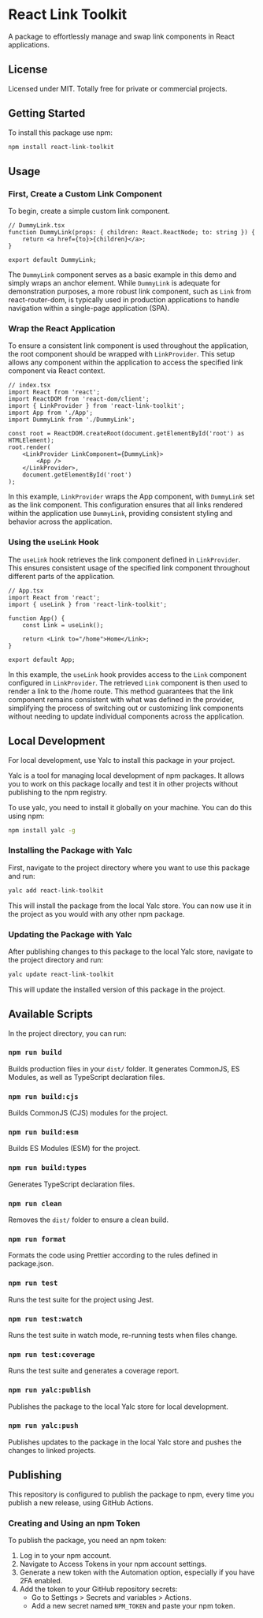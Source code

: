 # React Link Toolkit

A package to effortlessly manage and swap link components in React applications.

## License

Licensed under MIT. Totally free for private or commercial projects.

## Getting Started

To install this package use npm:

```bash
npm install react-link-toolkit
```

## Usage

### First, Create a Custom Link Component

To begin, create a simple custom link component.

```tsx
// DummyLink.tsx
function DummyLink(props: { children: React.ReactNode; to: string }) {
    return <a href={to}>{children}</a>;
}

export default DummyLink;
```

The `DummyLink` component serves as a basic example in this demo and simply wraps an anchor element. While `DummyLink` is adequate for demonstration purposes, a more robust link component, such as `Link` from react-router-dom, is typically used in production applications to handle navigation within a single-page application (SPA).

### Wrap the React Application

To ensure a consistent link component is used throughout the application, the root component should be wrapped with `LinkProvider`. This setup allows any component within the application to access the specified link component via React context.

```tsx
// index.tsx
import React from 'react';
import ReactDOM from 'react-dom/client';
import { LinkProvider } from 'react-link-toolkit';
import App from './App';
import DummyLink from './DummyLink';

const root = ReactDOM.createRoot(document.getElementById('root') as HTMLElement);
root.render(
    <LinkProvider LinkComponent={DummyLink}>
        <App />
    </LinkProvider>,
    document.getElementById('root')
);
```

In this example, `LinkProvider` wraps the App component, with `DummyLink` set as the link component. This configuration ensures that all links rendered within the application use `DummyLink`, providing consistent styling and behavior across the application.

### Using the `useLink` Hook

The `useLink` hook retrieves the link component defined in `LinkProvider`. This ensures consistent usage of the specified link component throughout different parts of the application.

```tsx
// App.tsx
import React from 'react';
import { useLink } from 'react-link-toolkit';

function App() {
    const Link = useLink();

    return <Link to="/home">Home</Link>;
}

export default App;
```

In this example, the `useLink` hook provides access to the `Link` component configured in `LinkProvider`. The retrieved `Link` component is then used to render a link to the /home route. This method guarantees that the link component remains consistent with what was defined in the provider, simplifying the process of switching out or customizing link components without needing to update individual components across the application.

## Local Development

For local development, use Yalc to install this package in your project.

Yalc is a tool for managing local development of npm packages. It allows you to work on this package locally and test it in other projects without publishing to the npm registry.

To use yalc, you need to install it globally on your machine. You can do this using npm:

```bash
npm install yalc -g
```

### Installing the Package with Yalc

First, navigate to the project directory where you want to use this package and run:

```bash
yalc add react-link-toolkit
```

This will install the package from the local Yalc store. You can now use it in the project as you would with any other npm package.

### Updating the Package with Yalc

After publishing changes to this package to the local Yalc store, navigate to the project directory and run:

```bash
yalc update react-link-toolkit
```

This will update the installed version of this package in the project.

## Available Scripts

In the project directory, you can run:

### `npm run build`

Builds production files in your `dist/` folder. It generates CommonJS, ES Modules, as well as TypeScript declaration files.

### `npm run build:cjs`

Builds CommonJS (CJS) modules for the project.

### `npm run build:esm`

Builds ES Modules (ESM) for the project.

### `npm run build:types`

Generates TypeScript declaration files.

### `npm run clean`

Removes the `dist/` folder to ensure a clean build.

### `npm run format`

Formats the code using Prettier according to the rules defined in package.json.

### `npm run test`

Runs the test suite for the project using Jest.

### `npm run test:watch`

Runs the test suite in watch mode, re-running tests when files change.

### `npm run test:coverage`

Runs the test suite and generates a coverage report.

### `npm run yalc:publish`

Publishes the package to the local Yalc store for local development.

### `npm run yalc:push`

Publishes updates to the package in the local Yalc store and pushes the changes to linked projects.

## Publishing

This repository is configured to publish the package to npm, every time you publish a new release, using GitHub Actions.

### Creating and Using an npm Token

To publish the package, you need an npm token:

1. Log in to your npm account.
2. Navigate to Access Tokens in your npm account settings.
3. Generate a new token with the Automation option, especially if you have 2FA enabled.
4. Add the token to your GitHub repository secrets:
    - Go to Settings > Secrets and variables > Actions.
    - Add a new secret named `NPM_TOKEN` and paste your npm token.

